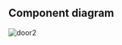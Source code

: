 ## Component diagram
![door2](https://user-images.githubusercontent.com/46985114/157031726-d55c100b-2b46-4f85-969d-89dd88048ecd.png)
